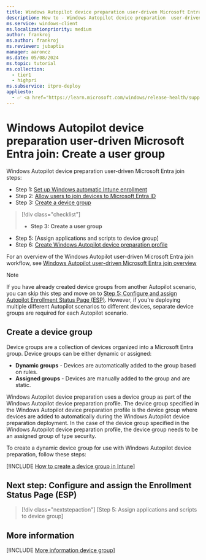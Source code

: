 ```yaml
---
title: Windows Autopilot device preparation user-driven Microsoft Entra join - Step 4 of 6 - Create a user group
description: How to - Windows Autopilot device preparation  user-driven Microsoft Entra join - Step 4 of 6 - Create a user group.
ms.service: windows-client
ms.localizationpriority: medium
author: frankroj
ms.author: frankroj
ms.reviewer: jubaptis
manager: aaroncz
ms.date: 05/08/2024
ms.topic: tutorial
ms.collection:
  - tier1
  - highpri
ms.subservice: itpro-deploy
appliesto:
  - ✅ <a href="https://learn.microsoft.com/windows/release-health/supported-versions-windows-client" target="_blank">Windows 11</a>
---
```


# Windows Autopilot device preparation user-driven Microsoft Entra join: Create a user group

Windows Autopilot device preparation user-driven Microsoft Entra join steps:
- Step 1: [Set up Windows automatic Intune enrollment](entra-join-automatic-enrollment.md)
- Step 2: [Allow users to join devices to Microsoft Entra ID](entra-join-allow-users-to-join.md)
- Step 3: [Create a device group](entra-join-device-group.md)
> [!div class="checklist"]
> - **Step 3: Create a user group**
- Step 5: [Assign applications and scripts to device group]
- Step 6: [Create Windows Autopilot device preparation profile](entra-join-autopilot-profile.md)

For an overview of the Windows Autopilot user-driven Microsoft Entra join workflow, see [Windows Autopilot user-driven Microsoft Entra join overview](azure-ad-join-workflow.md#workflow)

> [!NOTE]
>
> If you have already created device groups from another Autopilot scenario, you can skip this step and move on to [Step 5: Configure and assign Autopilot Enrollment Status Page (ESP)](azure-ad-join-esp.md). However, if you're deploying multiple different Autopilot scenarios to different devices, separate device groups are required for each Autopilot scenario.

## Create a device group

Device groups are a collection of devices organized into a Microsoft Entra group. Device groups can be either dynamic or assigned:

- **Dynamic groups** - Devices are automatically added to the group based on rules.
- **Assigned groups** - Devices are manually added to the group and are static.

Windows Autopilot device preparation uses a device group as part of the Windows Autopilot device preparation profile. The device group specified in the Windows Autopilot device preparation profile is the device group where devices are added to automatically during the Windows Autopilot device preparation deployment. In the case of the device group specified in the Windows Autopilot device preparation profile, the device group needs to be an assigned group of type security.

To create a dynamic device group for use with Windows Autopilot device preparation, follow these steps:

[!INCLUDE [How to create a device group in Intune](../../../includes/create-assigned-device-group.md)]

## Next step: Configure and assign the Enrollment Status Page (ESP)

> [!div class="nextstepaction"]
> [Step 5: Assign applications and scripts to device group]

## More information

[!INCLUDE [More information device group](../../../includes/more-info-device-group.md)]
